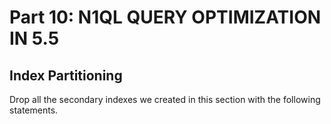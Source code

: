 # Part 10: N1QL QUERY OPTIMIZATION IN 5.5

## Index Partitioning

Drop all the secondary indexes we created in this section with the following statements.
